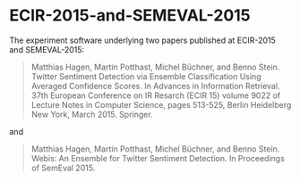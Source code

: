 # ECIR-2015-and-SEMEVAL-2015

The experiment software underlying two papers published at ECIR-2015 and SEMEVAL-2015:

> Matthias Hagen, Martin Potthast, Michel Büchner, and Benno Stein. Twitter Sentiment Detection via Ensemble Classification Using Averaged Confidence Scores. In Advances in Information Retrieval. 37th European Conference on IR Resarch (ECIR 15) volume 9022 of Lecture Notes in Computer Science, pages 513-525, Berlin Heidelberg New York, March 2015. Springer.

and

> Matthias Hagen, Martin Potthast, Michel Büchner, and Benno Stein. Webis: An Ensemble for Twitter Sentiment Detection. In Proceedings of SemEval 2015.
